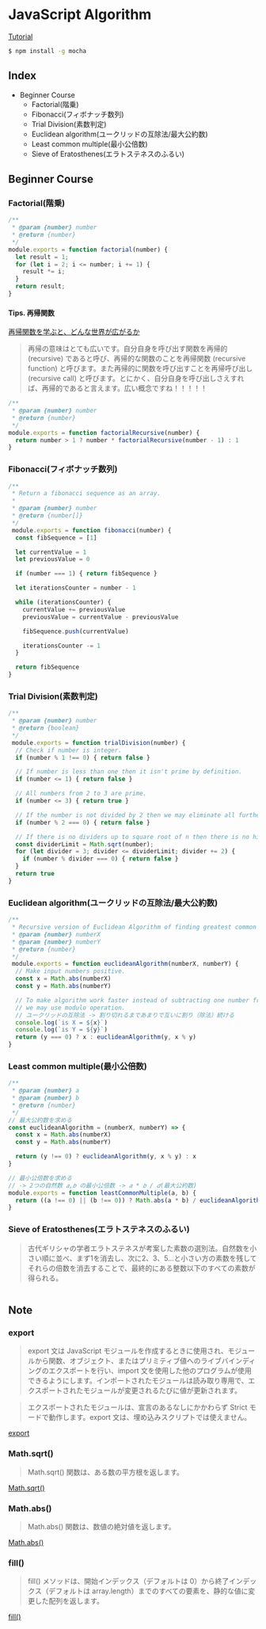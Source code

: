 # JavaScript Algorithm
[Tutorial](https://github.com/trekhleb/javascript-algorithms/blob/master/README.ja-JP.md)

```bash
$ npm install -g mocha
```
## Index

- Beginner Course
  - Factorial(階乗)
  - Fibonacci(フィボナッチ数列)
  - Trial Division(素数判定)
  - Euclidean algorithm(ユークリッドの互除法/最大公約数)
  - Least common multiple(最小公倍数)
  - Sieve of Eratosthenes(エラトステネスのふるい)

## Beginner Course

### Factorial(階乗)

```javascript
/**
 * @param {number} number
 * @return {number}
 */
module.exports = function factorial(number) {
  let result = 1;
  for (let i = 2; i <= number; i += 1) {
    result *= i;
  }
  return result;
}
```

#### Tips. 再帰関数
[再帰関数を学ぶと、どんな世界が広がるか](https://qiita.com/drken/items/23a4f604fa3f505dd5ad)

>再帰の意味はとても広いです。自分自身を呼び出す関数を再帰的 (recursive) であると呼び、再帰的な関数のことを再帰関数 (recursive function) と呼びます。また再帰的に関数を呼び出すことを再帰呼び出し (recursive call) と呼びます。とにかく、自分自身を呼び出しさえすれば、再帰的であると言えます。広い概念ですね！！！！！

```javascript
/**
 * @param {number} number
 * @return {number}
 */
module.exports = function factorialRecursive(number) {
  return number > 1 ? number * factorialRecursive(number - 1) : 1
}
```

### Fibonacci(フィボナッチ数列)

```javascript
/**
 * Return a fibonacci sequence as an array.
 *
 * @param {number} number
 * @return {number[]}
 */
 module.exports = function fibonacci(number) {
  const fibSequence = [1]

  let currentValue = 1
  let previousValue = 0

  if (number === 1) { return fibSequence }

  let iterationsCounter = number - 1

  while (iterationsCounter) {
    currentValue += previousValue
    previousValue = currentValue - previousValue

    fibSequence.push(currentValue)

    iterationsCounter -= 1
  }

  return fibSequence
}
```

### Trial Division(素数判定)

```javascript
/**
 * @param {number} number
 * @return {boolean}
 */
 module.exports = function trialDivision(number) {
  // Check if number is integer.
  if (number % 1 !== 0) { return false }

  // If number is less than one then it isn't prime by definition.
  if (number <= 1) { return false }

  // All numbers from 2 to 3 are prime.
  if (number <= 3) { return true }

  // If the number is not divided by 2 then we may eliminate all further even dividers.
  if (number % 2 === 0) { return false }

  // If there is no dividers up to square root of n then there is no higher dividers as well.
  const dividerLimit = Math.sqrt(number);
  for (let divider = 3; divider <= dividerLimit; divider += 2) {
    if (number % divider === 0) { return false }
  }
  return true
}
```

### Euclidean algorithm(ユークリッドの互除法/最大公約数)

```javascript
/**
 * Recursive version of Euclidean Algorithm of finding greatest common divisor (GCD).
 * @param {number} numberX
 * @param {number} numberY
 * @return {number}
 */
 module.exports = function euclideanAlgorithm(numberX, numberY) {
  // Make input numbers positive.
  const x = Math.abs(numberX)
  const y = Math.abs(numberY)

  // To make algorithm work faster instead of subtracting one number from the other
  // we may use modulo operation.
  // ユークリッドの互除法 -> 割り切れるまであまりで互いに割り（除法）続ける
  console.log(`is X = ${x}`)
  console.log(`is Y = ${y}`)
  return (y === 0) ? x : euclideanAlgorithm(y, x % y)
}
```

### Least common multiple(最小公倍数)

```javascript
/**
 * @param {number} a
 * @param {number} b
 * @return {number}
 */
// 最大公約数を求める
const euclideanAlgorithm = (numberX, numberY) => {
  const x = Math.abs(numberX)
  const y = Math.abs(numberY)

  return (y !== 0) ? euclideanAlgorithm(y, x % y) : x
}

// 最小公倍数を求める
// -> 2つの自然数 𝑎,𝑏 の最小公倍数 -> 𝑎 * 𝑏 / 𝑑(最大公約数)
module.exports = function leastCommonMultiple(a, b) {
  return ((a !== 0) || (b !== 0)) ? Math.abs(a * b) / euclideanAlgorithm(a, b) : 0
}
```

### Sieve of Eratosthenes(エラトステネスのふるい)
>古代ギリシャの学者エラトステネスが考案した素数の選別法。自然数を小さい順に並べ、まず1を消去し、次に2、3、5…と小さい方の素数を残してそれらの倍数を消去することで、最終的にある整数以下のすべての素数が得られる。

```javascript

```

## Note

### export
>export 文は JavaScript モジュールを作成するときに使用され、モジュールから関数、オブジェクト、またはプリミティブ値へのライブバインディングのエクスポートを行い、import 文を使用した他のプログラムが使用できるようにします。インポートされたモジュールは読み取り専用で、エクスポートされたモジュールが変更されるたびに値が更新されます。

>エクスポートされたモジュールは、宣言のあるなしにかかわらず Strict モードで動作します。export 文は、埋め込みスクリプトでは使えません。

[export](https://developer.mozilla.org/ja/docs/Web/JavaScript/Reference/Statements/export)

### Math.sqrt()

>Math.sqrt() 関数は、ある数の平方根を返します。

[Math.sqrt()](https://developer.mozilla.org/ja/docs/Web/JavaScript/Reference/Global_Objects/Math/sqrt)

### Math.abs()

>Math.abs() 関数は、数値の絶対値を返します。

[Math.abs()](https://developer.mozilla.org/ja/docs/Web/JavaScript/Reference/Global_Objects/Math/abs)

### fill() 

>fill() メソッドは、開始インデックス（デフォルトは 0）から終了インデックス（デフォルトは array.length）までのすべての要素を、静的な値に変更した配列を返します。

[fill()](https://developer.mozilla.org/ja/docs/Web/JavaScript/Reference/Global_Objects/Array/fill)

